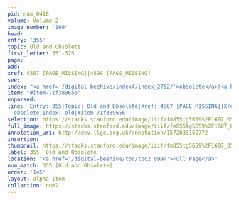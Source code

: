 ```yaml
---
pid: num_0418
volume: Volume 2
image_number: '109'
head: 
entry: '355'
topic: Old and Obsolete
first_letter: 351-375
page: 
add: 
xref: 4507 [PAGE_MISSING]|4599 [PAGE_MISSING]
see: 
index: "<a href='/digital-beehive/index4/index_2762/'>obsolete</a>|<a href='/digital-beehive/index4/index_2782/'>old</a>"
item: "#item-71f389656"
unparsed: 
line: 'Entry: 355|Topic: Old and Obsolete|Xref: 4507 [PAGE_MISSING]|Xref: 4599 [PAGE_MISSING]|Index:
  obsolete|Index: old|#item-71f389656'
selection: https://stacks.stanford.edu/image/iiif/fm855tg5659%2F1607_0576/337,3170,2964,778/full/0/default.jpg
full_image: https://stacks.stanford.edu/image/iiif/fm855tg5659%2F1607_0576/full/full/0/default.jpg
annotation_uri: http://dev.llgc.org.uk/annotation/1572033152772
insertion: 
thumbnail: https://stacks.stanford.edu/image/iiif/fm855tg5659%2F1607_0576/337,3170,600,180/250,/0/default.jpg
label: 355. Old and Obsolete
location: "<a href='/digital-beehive/toc/toc2_099/'>Full Page</a>"
num_match: 355 [Old and Obsolete]
order: '145'
layout: alpha_item
collection: num2
---
```

